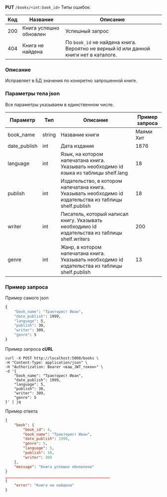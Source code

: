 **PUT** `/books/<int:book_id>`
Типы ошибок:

| Код | Название | Описание |
| --- | --- | --- |
| 200 | Книга успешно обновлен | Успешный запрос |
| 404 | Книга не найдена | По `book_id` не найдена книга. Вероятно не верный id или данной книги нет в каталоге. |

### Описание

Исправляет в БД значения по конкретно запрошенной книге. 

### Параметры тела json

Все параметры указываем в единственном числе. 

| Параметр | Тип | Описание | Пример запроса |
| --- | --- | --- | --- |
| book_name | string | Название книги | Маями Хит |
| date_publish | int | Дата издания | 1876 |
| language | int | Язык, на котором напечатана книга. Указывать необходимо id языка из таблицы shelf.lang | 18 |
| publish | int | Издательство, в котором напечатана книга. Указывать необходимо id издательства из таблицы shelf.publish | 18 |
| writer | int | Писатель, который написал книгу. Указывать необходимо id издательства из таблицы shelf.writers | 200 |
| genre | int | Жанр, в котором напечатана книга. Указывать необходимо id издательства из таблицы shelf.publish | 13 |

### Пример запроса

Пример самого json

```bash
{
    "book_name": "Тракторист Иван",
    "date_publish": 1999,
    "language": 5,
    "publish": 30,
    "writer": 309,
    "genre": 5
}
```

Пример запроса **cURL**

```
curl -X POST http://localhost:5000/books \
-H "Content-Type: application/json" \
-H "Authorization: Bearer <ваш_JWT_токен>" \
-d '{
    "book_name": "Тракторист Иван",
    "date_publish": 1999,
    "language": 5,
    "publish": 30,
    "writer": 309,
    "genre": 5
}' | jq

```

Пример ответа

```json
{
    "book": {
        "book_id": 4,
        "book_name": "Тракторист Иван",
        "date_publish": 1999,
        "genre": 5,
        "language": 5,
        "publish": 30,
        "writer": 309
    },
    "message": "Книга успешно обновлена"
}
_______________________________________________
{
    "error": "Книга не найдена"
}
```